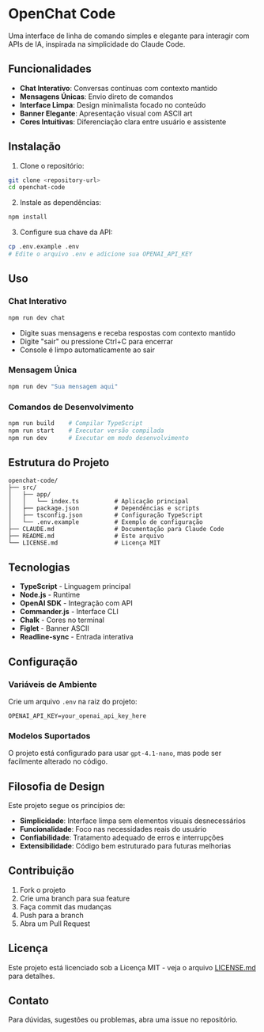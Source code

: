 # OpenChat Code

Uma interface de linha de comando simples e elegante para interagir com APIs de IA, inspirada na simplicidade do Claude Code.

## Funcionalidades

- **Chat Interativo**: Conversas contínuas com contexto mantido
- **Mensagens Únicas**: Envio direto de comandos
- **Interface Limpa**: Design minimalista focado no conteúdo
- **Banner Elegante**: Apresentação visual com ASCII art
- **Cores Intuitivas**: Diferenciação clara entre usuário e assistente

## Instalação

1. Clone o repositório:
```bash
git clone <repository-url>
cd openchat-code
```

2. Instale as dependências:
```bash
npm install
```

3. Configure sua chave da API:
```bash
cp .env.example .env
# Edite o arquivo .env e adicione sua OPENAI_API_KEY
```

## Uso

### Chat Interativo
```bash
npm run dev chat
```
- Digite suas mensagens e receba respostas com contexto mantido
- Digite "sair" ou pressione Ctrl+C para encerrar
- Console é limpo automaticamente ao sair

### Mensagem Única
```bash
npm run dev "Sua mensagem aqui"
```

### Comandos de Desenvolvimento
```bash
npm run build    # Compilar TypeScript
npm run start    # Executar versão compilada
npm run dev      # Executar em modo desenvolvimento
```

## Estrutura do Projeto

```
openchat-code/
├── src/
│   ├── app/
│   │   └── index.ts          # Aplicação principal
│   ├── package.json          # Dependências e scripts
│   ├── tsconfig.json         # Configuração TypeScript
│   └── .env.example          # Exemplo de configuração
├── CLAUDE.md                 # Documentação para Claude Code
├── README.md                 # Este arquivo
└── LICENSE.md                # Licença MIT
```

## Tecnologias

- **TypeScript** - Linguagem principal
- **Node.js** - Runtime
- **OpenAI SDK** - Integração com API
- **Commander.js** - Interface CLI
- **Chalk** - Cores no terminal
- **Figlet** - Banner ASCII
- **Readline-sync** - Entrada interativa

## Configuração

### Variáveis de Ambiente

Crie um arquivo `.env` na raiz do projeto:

```env
OPENAI_API_KEY=your_openai_api_key_here
```

### Modelos Suportados

O projeto está configurado para usar `gpt-4.1-nano`, mas pode ser facilmente alterado no código.

## Filosofia de Design

Este projeto segue os princípios de:

- **Simplicidade**: Interface limpa sem elementos visuais desnecessários
- **Funcionalidade**: Foco nas necessidades reais do usuário
- **Confiabilidade**: Tratamento adequado de erros e interrupções
- **Extensibilidade**: Código bem estruturado para futuras melhorias

## Contribuição

1. Fork o projeto
2. Crie uma branch para sua feature
3. Faça commit das mudanças
4. Push para a branch
5. Abra um Pull Request

## Licença

Este projeto está licenciado sob a Licença MIT - veja o arquivo [LICENSE.md](LICENSE.md) para detalhes.

## Contato

Para dúvidas, sugestões ou problemas, abra uma issue no repositório.